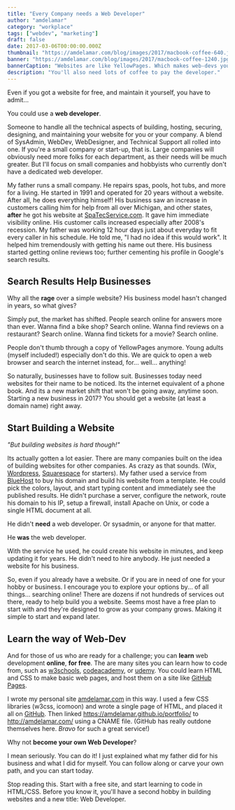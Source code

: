 ```yaml
---
title: "Every Company needs a Web Developer"
author: "amdelamar"
category: "workplace"
tags: ["webdev", "marketing"]
draft: false
date: 2017-03-06T00:00:00.000Z
thumbnail: "https://amdelamar.com/blog/images/2017/macbook-coffee-640.jpg"
banner: "https://amdelamar.com/blog/images/2017/macbook-coffee-1240.jpg"
bannerCaption: "Websites are like YellowPages. Which makes web-devs your new best friend. (Photo Credit: Tookapic)"
description: "You'll also need lots of coffee to pay the developer."
---
```

Even if you got a website for free, and maintain it yourself, you have to admit...

You could use a **web developer**.

Someone to handle all the technical aspects of building, hosting, securing, designing, and maintaining your website for you or your company. A blend of SysAdmin, WebDev, WebDesigner, and Technical Support all rolled into one. If you're a small company or start-up, that is. Large companies will obviously need more folks for each department, as their needs will be much greater. But I'll focus on small companies and hobbyists who currently don't have a dedicated web developer.

My father runs a small company. He repairs spas, pools, hot tubs, and more for a living. He started in 1991 and operated for 20 years without a website. After all, he does everything himself! His business saw an increase in customers calling him for help from all over Michigan, and other states, **after** he got his website at [SpaTecService.com](http://www.spatecservice.com/). It gave him immediate visibility online. His customer calls increased especially after 2008's recession. My father was working 12 hour days just about everyday to fit every caller in his schedule. He told me, "I had no idea if this would work". It helped him tremendously with getting his name out there. His business started getting online reviews too; further cementing his profile in Google's search results.

## Search Results Help Businesses

Why all the **rage** over a simple website? His business model hasn't changed in years, so what gives?

Simply put, the market has shifted. People search online for answers more than ever. Wanna find a bike shop? Search online. Wanna find reviews on a restaurant? Search online. Wanna find tickets for a movie? Search online.

People don't thumb through a copy of YellowPages anymore. Young adults (myself included!) especially don't do this. We are quick to open a web browser and search the internet instead, for... well... anything!

So naturally, businesses have to follow suit. Businesses today need websites for their name to be noticed. Its the internet equivalent of a phone book. And its a new market shift that won't be going away, anytime soon. Starting a new business in 2017? You should get a website (at least a domain name) right away.

## Start Building a Website

_"But building websites is hard though!"_

Its actually gotten a lot easier. There are many companies built on the idea of building websites for other companies. As crazy as that sounds. (Wix, [Wordpress](https://wordpress.com/), [Squarespace](https://www.squarespace.com/) for starters). My father used a service from [BlueHost](https://www.bluehost.com/) to buy his domain and build his website from a template. He could pick the colors, layout, and start typing content and immediately see the published results. He didn't purchase a server, configure the network, route his domain to his IP, setup a firewall, install Apache on Unix, or code a single HTML document at all.

He didn't **need** a web developer. Or sysadmin, or anyone for that matter.

He **was** the web developer.

With the service he used, he could create his website in minutes, and keep updating it for years. He didn't need to hire anybody. He just needed a website for his business.

So, even if you already have a website. Or if you are in need of one for your hobby or business. I encourage you to explore your options by... of all things... searching online! There are dozens if not hundreds of services out there, ready to help build you a website. Seems most have a free plan to start with and they're designed to grow as your company grows. Making it simple to start and expand later.

## Learn the way of Web-Dev

And for those of us who are ready for a challenge; you can **learn** web development **online**, **for free**. The are many sites you can learn how to code from, such as [w3schools](https://www.w3schools.com/), [codeacademy](https://www.codecademy.com/), or [udemy](https://www.udemy.com/courses/development/web-development/). You could learn HTML and CSS to make basic web pages, and host them on a site like [GitHub Pages](https://pages.github.com/).

I wrote my personal site [amdelamar.com](http://amdelamar.com/) in this way. I used a few CSS libraries (w3css, icomoon) and wrote a single page of HTML, and placed it all on [GitHub](https://pages.github.com/). Then linked https://amdelamar.github.io/portfolio/ to http://amdelamar.com/ using a CNAME file. (GitHub has really outdone themselves here. _Bravo_ for such a great service!)

Why not **become your own Web Developer**?

I mean seriously. You can do it! I just explained what my father did for his business and what I did for myself. You can follow along or carve your own path, and you can start today.

Stop reading this. Start with a free site, and start learning to code in HTML/CSS. Before you know it, you'll have a second hobby in building websites and a new title: Web Developer.
